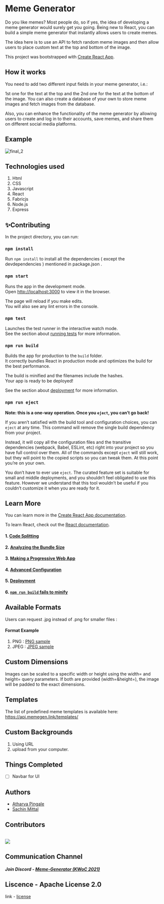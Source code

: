# Meme Generator

Do you like memes? Most people do, so if yes, the idea of developing a meme generator would surely get you going. Being new to React, you can build a simple meme generator that instantly allows users to create memes.

The idea here is to use an API to fetch random meme images and then allow users to place custom text at the top and bottom of the image.

This project was bootstrapped with [Create React App](https://github.com/facebook/create-react-app).

## How it works
You need to add two different input fields in your meme generator, i.e.:

1st one for the text at the top and the 2nd one for the text at the bottom of the image. You can also create a database of your own to store meme images and fetch images from the database.

Also, you can enhance the functionality of the meme generator by allowing users to create and log in to their accounts, save memes, and share them on different social media platforms.

## Example 

![final_2](https://user-images.githubusercontent.com/76089814/144738313-fe94d817-e30e-41e3-94ca-c9a198a9242f.png)
## Technologies used 
1. Html 
2. CSS 
3. Javascript
4. React
5. Fabricjs
6. Node.js
7. Express

## ✨Contributing

In the project directory, you can run:

### `npm install`
Run `npm install` to install all the dependencies ( except the devdependencies ) mentioned in package.json .

### `npm start`

Runs the app in the development mode.\
Open [http://localhost:3000](http://localhost:3000) to view it in the browser.

The page will reload if you make edits.\
You will also see any lint errors in the console.

### `npm test`

Launches the test runner in the interactive watch mode.\
See the section about [running tests](https://facebook.github.io/create-react-app/docs/running-tests) for more information.

### `npm run build`

Builds the app for production to the `build` folder.\
It correctly bundles React in production mode and optimizes the build for the best performance.

The build is minified and the filenames include the hashes.\
Your app is ready to be deployed!

See the section about [deployment](https://facebook.github.io/create-react-app/docs/deployment) for more information.

### `npm run eject`

**Note: this is a one-way operation. Once you `eject`, you can’t go back!**

If you aren’t satisfied with the build tool and configuration choices, you can `eject` at any time. This command will remove the single build dependency from your project.

Instead, it will copy all the configuration files and the transitive dependencies (webpack, Babel, ESLint, etc) right into your project so you have full control over them. All of the commands except `eject` will still work, but they will point to the copied scripts so you can tweak them. At this point you’re on your own.

You don’t have to ever use `eject`. The curated feature set is suitable for small and middle deployments, and you shouldn’t feel obligated to use this feature. However we understand that this tool wouldn’t be useful if you couldn’t customize it when you are ready for it.

## Learn More

You can learn more in the [Create React App documentation](https://facebook.github.io/create-react-app/docs/getting-started).

To learn React, check out the [React documentation](https://reactjs.org/).

#### 1. [Code Splitting](https://facebook.github.io/create-react-app/docs/code-splitting)

#### 2. [Analyzing the Bundle Size](https://facebook.github.io/create-react-app/docs/analyzing-the-bundle-size)

#### 3. [Making a Progressive Web App](https://facebook.github.io/create-react-app/docs/making-a-progressive-web-app)

#### 4. [Advanced Configuration](https://facebook.github.io/create-react-app/docs/advanced-configuration)

#### 5. [Deployment](https://facebook.github.io/create-react-app/docs/deployment)

#### 6. [`npm run build` fails to minify](https://facebook.github.io/create-react-app/docs/troubleshooting#npm-run-build-fails-to-minify)


## Available Formats
Users can request .jpg instead of .png for smaller files :

#### Format	Example
1. PNG : <a href = "https://api.memegen.link/images/ds/small_file/high_quality.png">PNG sample</a>
2. JPEG : <a href= "https://api.memegen.link/images/ds/high_quality/small_file.jpg">JPEG sample</a>

## Custom Dimensions
Images can be scaled to a specific width or height using the width=<int> and height=<int> query parameters. If both are provided (width=<int>&height=<int>), the image will be padded to the exact dimensions.

## Templates
The list of predefined meme templates is available here: https://api.memegen.link/templates/

## Custom Backgrounds
1. Using URL 
2. upload from your computer.

## Things Completed

- [ ] Navbar for UI

## Authors

- [Atharva Pingale](https://github.com/atharva0300)
- [Sachin Mittal](https://github.com/SachinMittal1766)
 
## Contributors
<br>
<a href="https://github.com/atharva0300/Meme-Generator/graphs/contributors">
  <img src="https://contrib.rocks/image?repo=atharva0300/Meme-Generator" />
</a>
<br>
   
## Communication Channel
   ##### Join Discord - <a href = "https://discord.gg/8qAemrkF">Meme-Generator (KWoC 2021)</a>
## Liscence - Apache License 2.0
  link - <a href = "https://github.com/atharva0300/Meme-Generator/blob/main/LICENSE">license</a>

